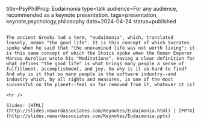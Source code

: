 title=PsyPhilProg: Eudaimonia
type=talk
audience=For any audience, recommended as a keynote presentation.
tags=presentation, keynote,psychology,philosophy
date=2024-04-24
status=published
~~~~~~

The ancient Greeks had a term, "eudaimonia", which, translated loosely, means "the good life". It is this concept of which Socrates spoke when he said that "the unexamined life was not worth living"; it is this same concept of which the Stoics spoke when the Roman Emperor Marcus Aurelius wrote his "Meditations". Having a clear definition for what defines "the good life" is what brings many people a sense of fulfillment, accomplishment, and joy. So why is it so hard to find? And why is it that so many people in the software industry--and industry which, by all rights and measures, is one of the most successful on the planet--feel so far removed from it, whatever it is?
    
<hr />

Slides: [HTML](http://slides.newardassociates.com/Keynotes/Eudaimonia.html) | [PPTX](http://slides.newardassociates.com/Keynotes/Eudaimonia.pptx)
